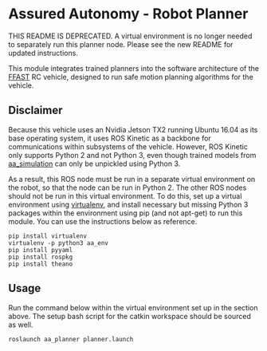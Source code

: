 # Assured Autonomy - Robot Planner

THIS README IS DEPRECATED. A virtual environment is no longer needed to separately run this planner node. Please see the new README for updated instructions.

This module integrates trained planners into the software architecture of the [FFAST](https://github.com/jsford/FFAST) RC vehicle, designed to run safe motion planning algorithms for the vehicle.

## Disclaimer

Because this vehicle uses an Nvidia Jetson TX2 running Ubuntu 16.04 as its base operating system, it uses ROS Kinetic as a backbone for communications within subsystems of the vehicle. However, ROS Kinetic only supports Python 2 and not Python 3, even though trained models from [aa\_simulation](https://github.com/r-pad/aa_simulation) can only be unpickled using Python 3.

As a result, this ROS node must be run in a separate virtual environment on the robot, so that the node can be run in Python 2. The other ROS nodes should not be run in this virtual environment. To do this, set up a virtual environment using [virtualenv](https://virtualenv.pypa.io/en/latest/), and install necessary but missing Python 3 packages within the environment using pip (and not apt-get) to run this module. You can use the instructions below as reference.

```
pip install virtualenv
virtualenv -p python3 aa_env
pip install pyyaml
pip install rospkg
pip install theano
```

## Usage

Run the command below within the virtual environment set up in the section above. The setup bash script for the catkin workspace should be sourced as well.
```
roslaunch aa_planner planner.launch
```
